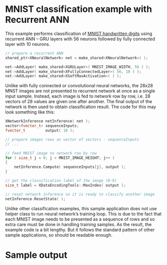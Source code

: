 # MNIST classification example with Recurrent ANN

This example performs classification of [MNIST handwritten digits](http://yann.lecun.com/exdb/mnist/) using recurrent ANN – GRU layers with 56 neurons followed by fully connected layer with 10 neurons.
```C++
// prepare a recurrent ANN
shared_ptr<XNeuralNetwork> net = make_shared<XNeuralNetwork>( );

net->AddLayer( make_shared<XGRULayer>( MNIST_IMAGE_WIDTH, 56 ) );
net->AddLayer( make_shared<XFullyConnectedLayer>( 56, 10 ) );
net->AddLayer( make_shared<XSoftMaxActivation>( ) );
```

Unlike with fully connected or convolutional neural networks, the 28x28 MNST images are not presented to recurrent network at once as a single input sample. Instead, each image is fed to network row by row, i.e. 28 vectors of 28 values are given one after another. The final output of the network is then used to obtain classification result. The code for this may look something like this:
```C++
XNetworkInference netInference( net );
vector<fvector_t> sequenceInputs;
fvector_t         output( 10 );

// prepare images rows as vector of vectors - sequenceInputs
// ...

// feed MNIST image to network row by row
for ( size_t j = 0; j < MNIST_IMAGE_HEIGHT; j++ )
{
    netInference.Compute( sequenceInputs[j], output );
}

// get the classification label of the image (0-9)
size_t label = XDataEncodingTools::MaxIndex( output );

// reset network inference so it is ready to classify another image
netInference.ResetState( );
```

Unlike other classification examples, this sample application does not use helper class to run neural network’s training loop. This is due to the fact that each MNIST image needs to be presented as a sequence of rows and so extra care must be done in handling training samples. As the result, the example code is a bit lengthy. But it follows the standard pattern of other sample applications, so should be readable enough.

# Sample output
